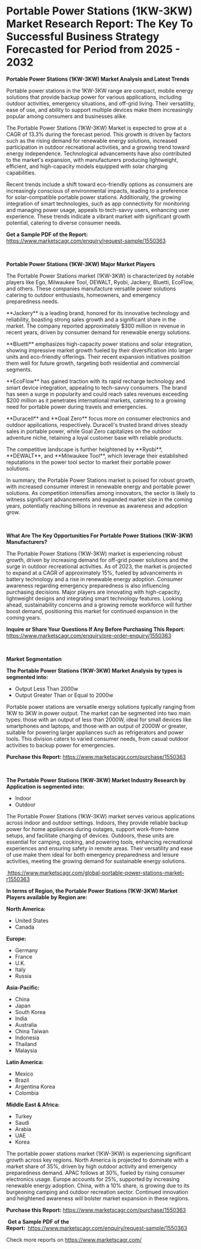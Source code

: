 <p><h1>Portable Power Stations (1KW-3KW) Market Research Report: The Key To Successful Business Strategy Forecasted for Period from 2025 - 2032</h1></p><p><strong>Portable Power Stations (1KW-3KW) Market Analysis and Latest Trends</strong></p>
<p><p>Portable power stations in the 1KW-3KW range are compact, mobile energy solutions that provide backup power for various applications, including outdoor activities, emergency situations, and off-grid living. Their versatility, ease of use, and ability to support multiple devices make them increasingly popular among consumers and businesses alike.</p><p>The Portable Power Stations (1KW-3KW) Market is expected to grow at a CAGR of 13.3% during the forecast period. This growth is driven by factors such as the rising demand for renewable energy solutions, increased participation in outdoor recreational activities, and a growing trend toward energy independence. Technological advancements have also contributed to the market's expansion, with manufacturers producing lightweight, efficient, and high-capacity models equipped with solar charging capabilities.</p><p>Recent trends include a shift toward eco-friendly options as consumers are increasingly conscious of environmental impacts, leading to a preference for solar-compatible portable power stations. Additionally, the growing integration of smart technologies, such as app connectivity for monitoring and managing power usage, appeals to tech-savvy users, enhancing user experience. These trends indicate a vibrant market with significant growth potential, catering to diverse consumer needs.</p></p>
<p><strong>Get a Sample PDF of the Report:&nbsp;</strong> <a href="https://www.marketscagr.com/enquiry/request-sample/1550363?utm_campaign=1889&utm_medium=2&utm_source=Github&utm_content=ia&utm_term=27022025&utm_id=portable-power-stations-1kw-3kw">https://www.marketscagr.com/enquiry/request-sample/1550363</a></p>
<p>&nbsp;</p>
<p><strong>Portable Power Stations (1KW-3KW) Major Market Players</strong></p>
<p><p>The Portable Power Stations market (1KW-3KW) is characterized by notable players like Ego, Milwaukee Tool, DEWALT, Ryobi, Jackery, Bluetti, EcoFlow, and others. These companies manufacture versatile power solutions catering to outdoor enthusiasts, homeowners, and emergency preparedness needs.</p><p>**Jackery** is a leading brand, honored for its innovative technology and reliability, boasting strong sales growth and a significant share in the market. The company reported approximately $300 million in revenue in recent years, driven by consumer demand for renewable energy solutions.</p><p>**Bluetti** emphasizes high-capacity power stations and solar integration, showing impressive market growth fueled by their diversification into larger units and eco-friendly offerings. Their recent expansion initiatives position them well for future growth, targeting both residential and commercial segments.</p><p>**EcoFlow** has gained traction with its rapid recharge technology and smart device integration, appealing to tech-savvy consumers. The brand has seen a surge in popularity and could reach sales revenues exceeding $200 million as it penetrates international markets, catering to a growing need for portable power during travels and emergencies.</p><p>**Duracell** and **Goal Zero** focus more on consumer electronics and outdoor applications, respectively. Duracell's trusted brand drives steady sales in portable power, while Goal Zero capitalizes on the outdoor adventure niche, retaining a loyal customer base with reliable products.</p><p>The competitive landscape is further heightened by **Ryobi**, **DEWALT**, and **Milwaukee Tool**, which leverage their established reputations in the power tool sector to market their portable power solutions.</p><p>In summary, the Portable Power Stations market is poised for robust growth, with increased consumer interest in renewable energy and portable power solutions. As competition intensifies among innovators, the sector is likely to witness significant advancements and expanded market size in the coming years, potentially reaching billions in revenue as awareness and adoption grow.</p></p>
<p>&nbsp;</p>
<p><strong>What Are The Key Opportunities For Portable Power Stations (1KW-3KW) Manufacturers?</strong></p>
<p><p>The Portable Power Stations (1KW-3KW) market is experiencing robust growth, driven by increasing demand for off-grid power solutions and the surge in outdoor recreational activities. As of 2023, the market is projected to expand at a CAGR of approximately 15%, fueled by advancements in battery technology and a rise in renewable energy adoption. Consumer awareness regarding emergency preparedness is also influencing purchasing decisions. Major players are innovating with high-capacity, lightweight designs and integrating smart technology features. Looking ahead, sustainability concerns and a growing remote workforce will further boost demand, positioning this market for continued expansion in the coming years.</p></p>
<p><strong>Inquire or Share Your Questions If Any Before Purchasing This Report:</strong> <a href="https://www.marketscagr.com/enquiry/pre-order-enquiry/1550363?utm_campaign=1889&utm_medium=2&utm_source=Github&utm_content=ia&utm_term=27022025&utm_id=portable-power-stations-1kw-3kw">https://www.marketscagr.com/enquiry/pre-order-enquiry/1550363</a></p>
<p>&nbsp;</p>
<p><strong>Market Segmentation</strong></p>
<p><strong>The Portable Power Stations (1KW-3KW) Market Analysis by types is segmented into:</strong></p>
<p><ul><li>Output Less Than 2000w</li><li>Output Greater Than or Equal to 2000w</li></ul></p>
<p><p>Portable power stations are versatile energy solutions typically ranging from 1KW to 3KW in power output. The market can be segmented into two main types: those with an output of less than 2000W, ideal for small devices like smartphones and laptops, and those with an output of 2000W or greater, suitable for powering larger appliances such as refrigerators and power tools. This division caters to varied consumer needs, from casual outdoor activities to backup power for emergencies.</p></p>
<p><strong>Purchase this Report:&nbsp;</strong><a href="https://www.marketscagr.com/purchase/1550363?utm_campaign=1889&utm_medium=2&utm_source=Github&utm_content=ia&utm_term=27022025&utm_id=portable-power-stations-1kw-3kw">https://www.marketscagr.com/purchase/1550363</a></p>
<p>&nbsp;</p>
<p><strong>The Portable Power Stations (1KW-3KW) Market Industry Research by Application is segmented into:</strong></p>
<p><ul><li>Indoor</li><li>Outdoor</li></ul></p>
<p><p>The Portable Power Stations (1KW-3KW) market serves various applications across indoor and outdoor settings. Indoors, they provide reliable backup power for home appliances during outages, support work-from-home setups, and facilitate charging of devices. Outdoors, these units are essential for camping, cooking, and powering tools, enhancing recreational experiences and ensuring safety in remote areas. Their versatility and ease of use make them ideal for both emergency preparedness and leisure activities, meeting the growing demand for sustainable energy solutions.</p></p>
<p><a href="https://www.marketscagr.com/global-portable-power-stations-market-r1550363?utm_campaign=1889&utm_medium=2&utm_source=Github&utm_content=ia&utm_term=27022025&utm_id=portable-power-stations-1kw-3kw">&nbsp;https://www.marketscagr.com/global-portable-power-stations-market-r1550363</a></p>
<p><strong>In terms of Region, the Portable Power Stations (1KW-3KW) Market Players available by Region are:</strong></p>
<p>
    <p> <strong> North America: </strong>
        <ul>
            <li>United States</li>
            <li>Canada</li>
        </ul>
        </p> 
    <p> <strong> Europe: </strong>
        <ul>
            <li>Germany</li>
            <li>France</li>
            <li>U.K.</li>
            <li>Italy</li>
            <li>Russia</li>
        </ul>
        </p> 
    <p> <strong> Asia-Pacific: </strong>
        <ul>
            <li>China</li>
            <li>Japan</li>
            <li>South Korea</li>
            <li>India</li>
            <li>Australia</li>
            <li>China Taiwan</li>
            <li>Indonesia</li>
            <li>Thailand</li>
            <li>Malaysia</li>
        </ul>
        </p> 
    <p> <strong> Latin America: </strong>
        <ul>
            <li>Mexico</li>
            <li>Brazil</li>
            <li>Argentina Korea</li>
            <li>Colombia</li>
        </ul>
        </p> 
    <p> <strong> Middle East & Africa: </strong>
        <ul>
            <li>Turkey</li>
            <li>Saudi</li>
            <li>Arabia</li>
            <li>UAE</li>
            <li>Korea</li>
        </ul>
    </p>
    </p>
<p><p>The portable power stations market (1KW-3KW) is experiencing significant growth across key regions. North America is projected to dominate with a market share of 35%, driven by high outdoor activity and emergency preparedness demand. APAC follows at 30%, fueled by rising consumer electronics usage. Europe accounts for 25%, supported by increasing renewable energy adoption. China, with a 10% share, is growing due to its burgeoning camping and outdoor recreation sector. Continued innovation and heightened awareness will bolster market expansion in these regions.</p></p>
<p><strong>Purchase this Report: </strong><a href="https://www.marketscagr.com/purchase/1550363?utm_campaign=1889&utm_medium=2&utm_source=Github&utm_content=ia&utm_term=27022025&utm_id=portable-power-stations-1kw-3kw">https://www.marketscagr.com/purchase/1550363</a></p>
<p>&nbsp;<strong>Get a Sample PDF of the Report:&nbsp;&nbsp;</strong><a href="https://www.marketscagr.com/enquiry/request-sample/1550363?utm_campaign=1889&utm_medium=2&utm_source=Github&utm_content=ia&utm_term=27022025&utm_id=portable-power-stations-1kw-3kw">https://www.marketscagr.com/enquiry/request-sample/1550363</a></p>
<p><strong></strong></p>
<p>Check more reports on <a href="https://www.marketscagr.com/?utm_campaign=1889&utm_medium=2&utm_source=Github&utm_content=ia&utm_term=27022025&utm_id=portable-power-stations-1kw-3kw">https://www.marketscagr.com/</a></p>